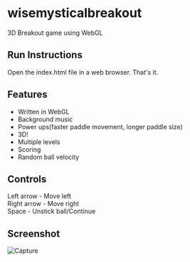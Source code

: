 # wisemysticalbreakout
3D Breakout game using WebGL

## Run Instructions
Open the index.html file in a web browser. That's it.

## Features
- Written in WebGL
- Background music
- Power ups(faster paddle movement, longer paddle size)
- 3D!
- Multiple levels
- Scoring
- Random ball velocity

## Controls
Left arrow - Move left<br/>
Right arrow - Move right<br/>
Space - Unstick ball/Continue<br/>

## Screenshot
![Capture](https://user-images.githubusercontent.com/41880956/206882863-b323f902-2d1d-4c71-b365-59ccfd543a27.PNG)
